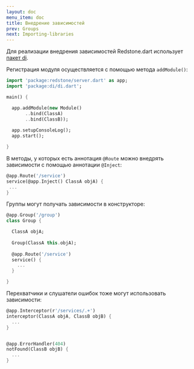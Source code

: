 ```yaml
---
layout: doc
menu_item: doc
title: Внедрение зависимостей
prev: Groups
next: Importing-libraries
---
```

Для реализации внедрения зависимостей Redstone.dart использует [пакет di](http://pub.dartlang.org/packages/di).

Регистрация модуля осуществляется с помощью метода `addModule()`:

```dart
import 'package:redstone/server.dart' as app;
import 'package:di/di.dart';

main() {

  app.addModule(new Module()
       ..bind(ClassA)
       ..bind(ClassB));
  
  app.setupConsoleLog();
  app.start();

}

```

В методы, у которых есть аннотация `@Route` можно внедрять зависимости с помощью аннотации `@Inject`:

```dart
@app.Route('/service')
service(@app.Inject() ClassA objA) {
 ...
}
```

Группы могут получать зависимости в конструкторе:

```dart
@app.Group('/group')
class Group {

  ClassA objA;
  
  Group(ClassA this.objA);
  
  @app.Route('/service')
  service() {
    ...
  }

}
```

Перехватчики и слушатели ошибок тоже могут использовать зависимости:

```dart
@app.Interceptor(r'/services/.+')
interceptor(ClassA objA, ClassB objB) {
  ...
}


@app.ErrorHandler(404)
notFound(ClassB objB) {
  ...
}
```